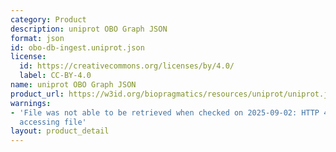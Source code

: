 ```yaml
---
category: Product
description: uniprot OBO Graph JSON
format: json
id: obo-db-ingest.uniprot.json
license:
  id: https://creativecommons.org/licenses/by/4.0/
  label: CC-BY-4.0
name: uniprot OBO Graph JSON
product_url: https://w3id.org/biopragmatics/resources/uniprot/uniprot.json
warnings:
- 'File was not able to be retrieved when checked on 2025-09-02: HTTP 404 error when
  accessing file'
layout: product_detail
---
```


